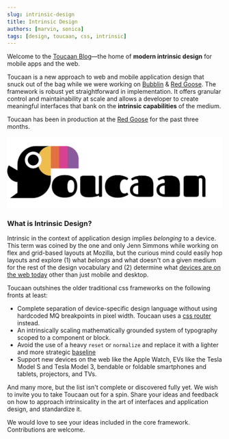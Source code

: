 ```yaml
---
slug: intrinsic-design
title: Intrinsic Design
authors: [marvin, sonica]
tags: [design, toucaan, css, intrinsic]
---
```


Welcome to the [Toucaan Blog](https://toucaan.com/blog)—the home of **modern intrinsic design** for mobile apps and the web. 

Toucaan is a new approach to web and mobile application design that snuck out of the bag while we were working on [Bubblin](https://bubblin.io) & [Red Goose](https://goose.red). The framework is robust yet straightforward in implementation. It offers granular control and maintainability at scale and allows a developer to create meaningful interfaces that bank on the **intrinsic capabilities** of the medium. 

Toucaan has been in production at the [Red Goose](https://goose.red) for the past three months. 


![Total Ban Toucaan](./toucaan-total-banner.jpg)

### What is Intrinsic Design?

Intrinsic in the context of application design implies _belonging_ to a device. This term was coined by the one and only Jenn Simmons while working on flex and grid-based layouts at Mozilla, but the curious mind could easily hop layouts and explore (1) what _belongs_ and what doesn't on a given medium for the rest of the design vocabulary and (2) determine what [devices are on the web today](https://bubblin.io/blog/the-new-landscape-of-the-web) other than just mobile and desktop. 

Toucaan outshines the older traditional css frameworks on the following fronts at least:

- Complete separation of device-specific design language without using hardcoded MQ breakpoints in pixel width. Toucaan uses a [css router](https://bubblin.io/blog/a-css-router) instead.
- An intrinsically scaling mathematically grounded system of typography scoped to a component or block.
- Avoid the use of a heavy `reset` or `normalize` and replace it with a lighter and more strategic [baseline](https://bubblin.io/blog/baseline-css)
- Support new devices on the web like the Apple Watch, EVs like the Tesla Model S and Tesla Model 3, bendable or foldable smartphones and tablets, projectors, and TVs.

And many more, but the list isn't complete or discovered fully yet. We wish to invite you to take Toucaan out for a spin. Share your ideas and feedback on how to approach intrinsicality in the art of interfaces and application design, and standardize it. 

We would love to see your ideas included in the core framework. Contributions are welcome.


